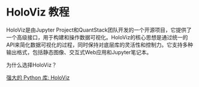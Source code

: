 # HoloViz 教程

<show-structure depth="3"/>

HoloViz是由Jupyter Project和QuantStack团队开发的一个开源项目，它提供了一个高级接口，用于构建和操作数据可视化。HoloViz的核心思想是通过统一的API来简化数据可视化的过程，同时保持对底层库的灵活性和控制力。它支持多种输出格式，包括静态图像、交互式Web应用和Jupyter笔记本。

为什么选择HoloViz？



<seealso>
<category ref="ref_docs">
    <a href="https://mp.weixin.qq.com/s/cR-jOF27Gz4dnYWO5CU3Fw">强大的 Python 库: HoloViz</a>
</category>
<category ref="ref_github">
</category>
<category ref="ref_issues">
</category>
<category ref="ref_hf">
</category>
<category ref="ref_ms">
</category>
</seealso>

